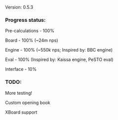 Version: 0.5.3

### Progress status:

Pre-calculations - 100%

Board - 100% (~24m nps)

Engine - 100% (~550k nps; Inspired by: BBC engine)

Eval - 100% (Inspired by: Kaissa engine, PeSTO eval)

Interface - 10%

### TODO:

More testing!

Custom opening book

XBoard support